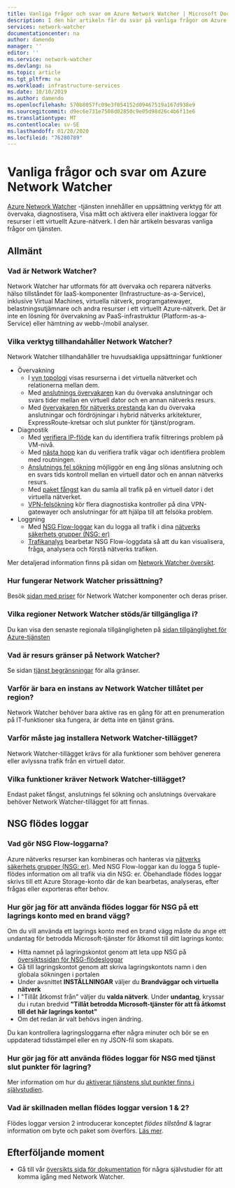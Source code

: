 ```yaml
---
title: Vanliga frågor och svar om Azure Network Watcher | Microsoft Docs
description: I den här artikeln får du svar på vanliga frågor om Azure Network Watcher-tjänsten.
services: network-watcher
documentationcenter: na
author: damendo
manager: ''
editor: ''
ms.service: network-watcher
ms.devlang: na
ms.topic: article
ms.tgt_pltfrm: na
ms.workload: infrastructure-services
ms.date: 10/10/2019
ms.author: damendo
ms.openlocfilehash: 570b8057fc09e3f054152d09467519a167d938e9
ms.sourcegitcommit: d9ec6e731e7508d02850c9e05d98d26c4b6f13e6
ms.translationtype: MT
ms.contentlocale: sv-SE
ms.lasthandoff: 01/20/2020
ms.locfileid: "76280789"
---
```

# <a name="frequently-asked-questions-faq-about-azure-network-watcher"></a>Vanliga frågor och svar om Azure Network Watcher
[Azure Network Watcher](https://docs.microsoft.com/azure/network-watcher/network-watcher-monitoring-overview) -tjänsten innehåller en uppsättning verktyg för att övervaka, diagnostisera, Visa mått och aktivera eller inaktivera loggar för resurser i ett virtuellt Azure-nätverk. I den här artikeln besvaras vanliga frågor om tjänsten.

## <a name="general"></a>Allmänt

### <a name="what-is-network-watcher"></a>Vad är Network Watcher?
Network Watcher har utformats för att övervaka och reparera nätverks hälso tillståndet för IaaS-komponenter (Infrastructure-as-a-Service), inklusive Virtual Machines, virtuella nätverk, programgatewayer, belastningsutjämnare och andra resurser i ett virtuellt Azure-nätverk. Det är inte en lösning för övervakning av PaaS-infrastruktur (Platform-as-a-Service) eller hämtning av webb-/mobil analyser.

### <a name="what-tools-does-network-watcher-provide"></a>Vilka verktyg tillhandahåller Network Watcher?
Network Watcher tillhandahåller tre huvudsakliga uppsättningar funktioner
* Övervakning
  * I [vyn topologi](https://docs.microsoft.com/azure/network-watcher/view-network-topology) visas resurserna i det virtuella nätverket och relationerna mellan dem.
  * Med [anslutnings övervakaren](https://docs.microsoft.com/azure/network-watcher/connection-monitor) kan du övervaka anslutningar och svars tider mellan en virtuell dator och en annan nätverks resurs.
  * Med [övervakaren för nätverks prestanda](https://docs.microsoft.com/azure/azure-monitor/insights/network-performance-monitor) kan du övervaka anslutningar och fördröjningar i hybrid nätverks arkitekturer, ExpressRoute-kretsar och slut punkter för tjänst/program.  
* Diagnostik
  * Med [verifiera IP-flöde](https://docs.microsoft.com/azure/network-watcher/network-watcher-ip-flow-verify-overview) kan du identifiera trafik filtrerings problem på VM-nivå.
  * Med [nästa hopp](https://docs.microsoft.com/azure/network-watcher/network-watcher-next-hop-overview) kan du verifiera trafik vägar och identifiera problem med routningen.
  * [Anslutnings fel sökning](https://docs.microsoft.com/azure/network-watcher/network-watcher-connectivity-portal) möjliggör en eng ång slönas anslutning och en svars tids kontroll mellan en virtuell dator och en annan nätverks resurs.
  * Med [paket fångst](https://docs.microsoft.com/azure/network-watcher/network-watcher-packet-capture-overview) kan du samla all trafik på en virtuell dator i det virtuella nätverket.
  * [VPN-felsökning](https://docs.microsoft.com/azure/network-watcher/network-watcher-troubleshoot-overview) kör flera diagnostiska kontroller på dina VPN-gatewayer och anslutningar för att hjälpa till att felsöka problem.
* Loggning
  * Med [NSG Flow-loggar](https://docs.microsoft.com/azure/network-watcher/network-watcher-nsg-flow-logging-overview) kan du logga all trafik i dina [nätverks säkerhets grupper (NSG: er)](https://docs.microsoft.com/azure/virtual-network/security-overview)
  * [Trafikanalys](https://docs.microsoft.com/azure/network-watcher/traffic-analytics) bearbetar NSG Flow-loggdata så att du kan visualisera, fråga, analysera och förstå nätverks trafiken.


Mer detaljerad information finns på sidan om [Network Watcher översikt](https://docs.microsoft.com/azure/network-watcher/network-watcher-monitoring-overview).


### <a name="how-does-network-watcher-pricing-work"></a>Hur fungerar Network Watcher prissättning?
Besök [sidan med priser](https://azure.microsoft.com/pricing/details/network-watcher/) för Network Watcher komponenter och deras priser.

### <a name="which-regions-is-network-watcher-supportedavailable-in"></a>Vilka regioner Network Watcher stöds/är tillgängliga i?
Du kan visa den senaste regionala tillgängligheten på [sidan tillgänglighet för Azure-tjänsten](https://azure.microsoft.com/global-infrastructure/services/?products=network-watcher)

### <a name="what-are-resource-limits-on-network-watcher"></a>Vad är resurs gränser på Network Watcher?
Se sidan [tjänst begränsningar](https://docs.microsoft.com/azure/azure-resource-manager/management/azure-subscription-service-limits#network-watcher-limits) för alla gränser.  

### <a name="why-is-only-one-instance-of-network-watcher-allowed-per-region"></a>Varför är bara en instans av Network Watcher tillåtet per region?
Network Watcher behöver bara aktive ras en gång för att en prenumeration på IT-funktioner ska fungera, är detta inte en tjänst gräns.

### <a name="why-do-i-need-to-install-the-network-watcher-extension"></a>Varför måste jag installera Network Watcher-tillägget? 
Network Watcher-tillägget krävs för alla funktioner som behöver generera eller avlyssna trafik från en virtuell dator. 

### <a name="which-features-require-the-network-watcher-extension"></a>Vilka funktioner kräver Network Watcher-tillägget?
Endast paket fångst, anslutnings fel sökning och anslutnings övervakare behöver Network Watcher-tillägget för att finnas.

## <a name="nsg-flow-logs"></a>NSG flödes loggar

### <a name="what-does-nsg-flow-logs-do"></a>Vad gör NSG Flow-loggarna?
Azure nätverks resurser kan kombineras och hanteras via [nätverks säkerhets grupper (NSG: er)](https://docs.microsoft.com/azure/virtual-network/security-overview). Med NSG Flow-loggar kan du logga 5 tuple-flödes information om all trafik via din NSG: er. Obehandlade flödes loggar skrivs till ett Azure Storage-konto där de kan bearbetas, analyseras, efter frågas eller exporteras efter behov.

### <a name="how-do-i-use-nsg-flow-logs-on-a-storage-account-with-a-firewall"></a>Hur gör jag för att använda flödes loggar för NSG på ett lagrings konto med en brand vägg?

Om du vill använda ett lagrings konto med en brand vägg måste du ange ett undantag för betrodda Microsoft-tjänster för åtkomst till ditt lagrings konto:

* Hitta namnet på lagringskontot genom att leta upp NSG på [översiktssidan för NSG-flödesloggar](https://ms.portal.azure.com/#blade/Microsoft_Azure_Network/NetworkWatcherMenuBlade/flowLogs)
* Gå till lagringskontot genom att skriva lagringskontots namn i den globala sökningen i portalen
* Under avsnittet **INSTÄLLNINGAR** väljer du **Brandväggar och virtuella nätverk**
* I "Tillåt åtkomst från" väljer du **valda nätverk**. Under **undantag**, kryssar du i rutan bredvid **"Tillåt betrodda Microsoft-tjänster för att få åtkomst till det här lagrings kontot"** 
* Om det redan är valt behövs ingen ändring.  

Du kan kontrollera lagringsloggarna efter några minuter och bör se en uppdaterad tidsstämpel eller en ny JSON-fil som skapats.

### <a name="how-do-i-use-nsg-flow-logs-with-service-endpoints-for-storage"></a>Hur gör jag för att använda flödes loggar för NSG med tjänst slut punkter för lagring?

Mer information om hur du [aktiverar tjänstens slut punkter finns i självstudien](https://docs.microsoft.com/azure/virtual-network/tutorial-restrict-network-access-to-resources#enable-a-service-endpoint). 


### <a name="what-is-the-difference-between-flow-logs-versions-1--2"></a>Vad är skillnaden mellan flödes loggar version 1 & 2?
Flödes loggar version 2 introducerar konceptet *flödes tillstånd* & lagrar information om byte och paket som överförs. [Läs mer](https://docs.microsoft.com/azure/network-watcher/network-watcher-nsg-flow-logging-overview#log-file).

## <a name="next-steps"></a>Efterföljande moment
 - Gå till vår [översikts sida för dokumentation](https://docs.microsoft.com/azure/network-watcher/) för några självstudier för att komma igång med Network Watcher.
